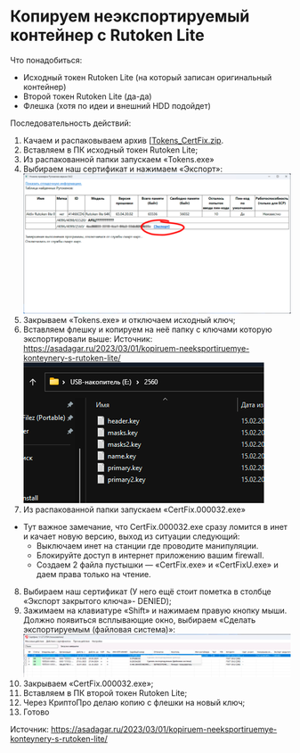 # Копируем неэкспортируемый контейнер с Rutoken Lite
Что понадобиться:
- Исходный токен Rutoken Lite (на который записан оригинальный контейнер)
- Второй токен Rutoken Lite (да-да)
- Флешка (хотя по идеи и внешний HDD подойдет)

Последовательность действий:
1. Качаем и распаковываем архив [[Tokens_CertFix.zip](https://github.com/akokarev/Rutoken-Lite-Export/raw/main/Tokens_CertFix.zip).
2. Вставляем в ПК исходный токен Rutoken Lite;
3. Из распакованной папки запускаем «Tokens.exe»
4. Выбираем наш сертификат и нажимаем «Экспорт»:
![Изображение](screenshots/001.png)
5. Закрываем «Tokens.exe» и отключаем исходный ключ;
6. Вставляем флешку и копируем на неё папку с ключами которую экспортировали выше:
Источник: https://asadagar.ru/2023/03/01/kopiruem-neeksportiruemye-konteynery-s-rutoken-lite/
![Изображение](screenshots/002.png)
7. Из распакованной папки запускаем «CertFix.000032.exe»
  - Тут важное замечание, что CertFix.000032.exe сразу ломится в инет и качает новую версию, выход из ситуации следующий:
      * Выключаем инет на станции где проводите манипуляции.
      * Блокируйте доступ в интернет приложению вашим firewall.
      * Создаем 2 файла пустышки — «CertFix.exe» и «CertFixU.exe» и даем права только на чтение.
8. Выбираем наш сертификат (У него ещё стоит пометка в столбце «Экспорт закрытого ключа»- DENIED);
9. Зажимаем на клавиатуре «Shift» и нажимаем правую кнопку мыши. Должно появиться всплывающие окно, выбираем «Сделать экспортируемым (файловая система)»:
![Изображение](screenshots/003.png)
10. Закрываем «CertFix.000032.exe»;
11. Вставляем в ПК второй токен Rutoken Lite;
12. Через КриптоПро делаю копию с флешки на новый ключ;
13. Готово

Источник: <https://asadagar.ru/2023/03/01/kopiruem-neeksportiruemye-konteynery-s-rutoken-lite/>
